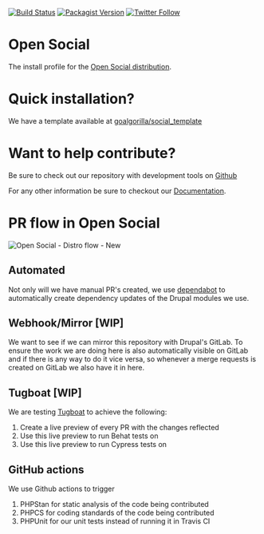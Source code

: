 [![Build Status](https://travis-ci.com/goalgorilla/open_social.svg?branch=10.1.x)](https://travis-ci.com/goalgorilla/open_social)
[![Packagist Version](https://img.shields.io/packagist/v/goalgorilla/open_social.svg)](https://packagist.org/packages/goalgorilla/open_social)
[![Twitter Follow](https://img.shields.io/twitter/follow/OpenSocialHQ.svg)](https://twitter.com/OpenSocialHQ)

# Open Social
The install profile for the
<a target="_blank" href="http://www.drupal.org/project/social">Open Social
distribution</a>.

# Quick installation?
We have a template available at
<a target="_blank" href="https://github.com/goalgorilla/social_template/">
goalgorilla/social_template</a>

# Want to help contribute?
Be sure to check out our repository with development tools on
<a target="_blank" href="https://github.com/goalgorilla/drupal_social/">
Github</a>

For any other information be sure to checkout our
<a target="_blank" href="https://www.drupal.org/docs/8/distributions/open-social">
Documentation</a>.

# PR flow in Open Social
![Open Social - Distro flow - New](https://user-images.githubusercontent.com/16667281/117429026-e75a3980-af26-11eb-8cd5-668b9fa61f4b.jpg)

## Automated
Not only will we have manual PR's created, we use [dependabot](https://dependabot.com/) to automatically create dependency updates of the Drupal modules we use.

## Webhook/Mirror [WIP]
We want to see if we can mirror this repository with Drupal's GitLab. To ensure the work we are doing here is also automatically visible on GitLab and if there is any way to do it vice versa, so whenever a merge requests is created on GitLab we also have it in here.

## Tugboat [WIP]
We are testing [Tugboat](https://www.tugboat.qa/) to achieve the following:

1. Create a live preview of every PR with the changes reflected
2. Use this live preview to run Behat tests on
3. Use this live preview to run Cypress tests on

## GitHub actions
We use Github actions to trigger
1. PHPStan for static analysis of the code being contributed
2. PHPCS for coding standards of the code being contributed
3. PHPUnit for our unit tests instead of running it in Travis CI 
